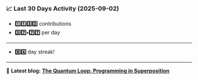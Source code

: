 <!--START_STATS-->
### 📈 Last 30 Days Activity (2025-09-02)  
- **1️⃣1️⃣3️⃣3️⃣** contributions  
- **3️⃣7️⃣•7️⃣7️⃣** per day
---
- **9️⃣4️⃣** day streak!
---
📝 **Latest blog:** [**The Quantum Loop: Programming in Superposition**](https://andriak.com/blog/quantum-loop)
<!--END_STATS-->

